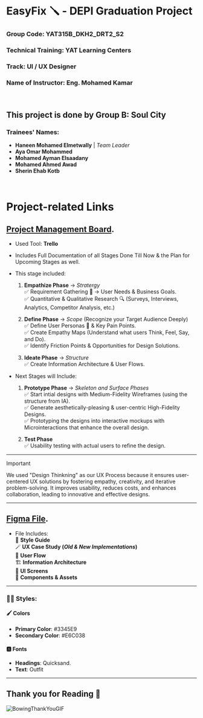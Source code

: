 # EasyFix 🪛 - DEPI Graduation Project
### Group Code: YAT315B_DKH2_DRT2_S2
### Technical Training: YAT Learning Centers
### Track: UI / UX Designer
### Name of Instructor: Eng. Mohamed Kamar
</br>

## This project is done by **Group B**: **Soul City**
### Trainees' Names:
- __Haneen Mohamed Elmetwally__ | *Team Leader*
- __Aya Omar Mohammed__
- __Mohamed Ayman Elsaadany__ 
- __Mohamed Ahmed Awad__
- __Sherin Ehab Kotb__
</br>

# Project-related Links
## [Project Management Board](https://trello.com/invite/b/67c3bd8f67d8509e87bce7bc/ATTI07bacea94fd57a9fefee81ccdc6abe430EB57DE5/depi-graduation-project).
  - Used Tool: __Trello__
  - Includes Full Documentation of all Stages Done Till Now & the Plan for Upcoming Stages as well.
  - This stage included:
      1. __Empathize Phase__ → *Stratergy* \
        ✅ Requirement Gathering 📃 → User Needs & Business Goals.  
        ✅ Quantitative & Qualitative Research 🔍  (Surveys, Interviews, Analytics, Competitor Analysis, etc.)  

      2. __Define Phase__ → *Scope* (Recognize your Target Audience Deeply)    
        ✅ Define User Personas 👥 & Key Pain Points.  
        ✅ Create Empathy Maps (Understand what users Think, Feel, Say, and Do).    
        ✅ Identify Friction Points & Opportunities for Design Solutions.      

      3. __Ideate Phase__ → *Structure*  
         ✅ Create Information Architecture & User Flows.

  - Next Stages will Include:  
      1. __Prototype Phase__ → *Skeleton and Surface Phases*  
         ✅ Start intial designs with Medium-Fidelity Wireframes (using the structure from IA).  
         ✅ Generate aesthetically-pleasing & user-centric High-Fidelity Designs.  
         ✅ Prototyping the designs into interactive mockups with Microinteractions that enhance the overall design.  

      2. __Test Phase__  
         ✅ Usability testing with actual users to refine the design.  
----------------------------------------------------------------------------------------------------------------------------------------------------------------------------------------------
> [!IMPORTANT]
> We used "Design Thinkning" as our UX Process because it ensures user-centered UX solutions by fostering empathy, creativity, and iterative problem-solving. It improves usability, reduces costs, and     enhances collaboration, leading to innovative and effective designs.
---------------------------------------------------------------------------------------------------------------------------------------------------------------------------------------------
## [Figma File](https://www.figma.com/design/vKgTN9CDoyIt4IrtshoCgL/Easy-Fix?node-id=163-18&t=3G5bvoNyfKK1aQWO-1).  
  - File Includes:  
    🎨 __Style Guide__  
    🪄 __UX Case Study (*Old & New Implementations*)__  
    🌊 __User Flow__  
    🏗️ __Information Architecture__  
    📱 __UI Screens__  
    🧩 __Components & Assets__  
----------------------------------------------------------------------------------------------------------------------------------------------------------------------------------------------
### 🧑‍🎨 Styles:  

#### 🖌️ Colors
  - __Primary Color__: #3345E9
  - __Secondary Color__: #E6C038

#### 🅰️ Fonts
  - __Headings__: Quicksand.
  - __Text__: Outfit
----------------------------------------------------------------------------------------------------------------------------------------------------------------------------------------

## Thank you for Reading 🙏

![BowingThankYouGIF](https://github.com/user-attachments/assets/5e5557f8-d95b-49f6-a998-ced29050ec30)
